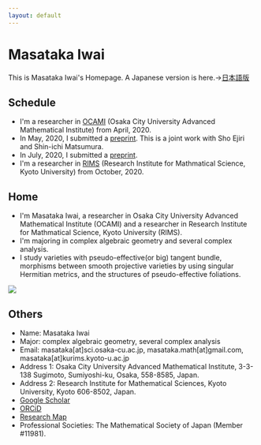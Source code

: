 ```yaml
---
layout: default
---
```




# **Masataka Iwai**
This is Masataka Iwai's Homepage.
A Japanese version is here.→[日本語版](https://masataka123.github.io/blog3/)

## **Schedule**
- I'm a researcher in [OCAMI]( http://www.sci.osaka-cu.ac.jp/OCAMI/eng/about/member/member.html) (Osaka City University Advanced Mathematical Institute) from April, 2020.
- In May, 2020, I submitted a [preprint](https://arxiv.org/abs/2005.04566). This is a joint work with Sho Ejiri and Shin-ichi Matsumura.
- In July, 2020, I submitted a [preprint](https://arxiv.org/abs/2007.13954). 
- I'm a researcher in [RIMS]( http://www.sci.osaka-cu.ac.jp/OCAMI/eng/about/member/member.html) (Research Institute for Mathmatical Science, Kyoto University) from October, 2020.

## **Home**
- I'm Masataka Iwai, a researcher in Osaka City University Advanced Mathematical Institute (OCAMI) and a researcher in Research Institute for Mathmatical Science, Kyoto University (RIMS).
- I'm majoring in complex algebraic geometry and several complex analysis.
- I study varieties with pseudo-effective(or big) tangent bundle, morphisms between smooth projective varieties by using singular Hermitian metrics, and the structures of pseudo-effective foliations.

![](https://masataka123.github.io/blog3_e/picture/1.jpg )

## **Others**
- Name: Masataka Iwai
- Major: complex algebraic geometry, several complex analysis
- Email: masataka[at]sci.osaka-cu.ac.jp, masataka.math[at]gmail.com, masataka[at]kurims.kyoto-u.ac.jp
- Address 1: Osaka City University Advanced Mathematical Institute, 3-3-138 Sugimoto, Sumiyoshi-ku, Osaka,  558-8585,  Japan.
- Address 2: Research Institute for Mathematical Sciences, Kyoto University, Kyoto 606-8502, Japan.
- [Google Scholar](https://scholar.google.com/citations?hl=ja&user=ZTKnR6QAAAAJ)
- [ORCiD](https://orcid.org/0000-0002-0273-0360)
- [Research Map](https://researchmap.jp/Masataka_iwai)
- Professional Societies: The Mathematical Society of Japan (Member #11981).

